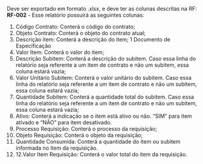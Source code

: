 Deve ser exportado em formato .xlsx, e deve ter as colunas descritas na RF:
**RF-002** - Esse relatório possuirá as seguintes colunas: 
1. Código Contrato: Conterá o código do contrato; 
2. Objeto Contrato: Conterá o objeto do contrato atual;
3. Descrição item: Conterá a descrição do item; 1 Documento de Especificação 
4. Valor Item: Conterá o valor do item; 
5. Descrição Subitem: Conterá a descrição do subitem. Caso essa linha do relatório seja referente a um item de contrato e não um subitem, essa coluna estará vazia; 
6. Valor Unitário Subitem: Conterá o valor unitário do subitem. Caso essa linha do relatório seja referente a um item de contrato e não um subitem, essa coluna estará vazia; 
7. Quantidade Subitem: Conterá a quantidade total do subitem. Caso essa linha do relatório seja referente a um item de contrato e não um subitem, essa coluna estará vazia; 
8. Ativo: Conterá a indicação se o item está ativo ou não. “SIM” para item ativado e “NÂO” para item desativado. 
9. Processo Requisição: Conterá o processo da requisição; 
10. Objeto Requisição: Conterá o objeto da requisição;
11. Quantidade Consumida: Conterá a quantidade do item ou subitem informada no item da requisição. 
12. 12.Valor Item Requisição: Conterá o valor total do item da requisição.